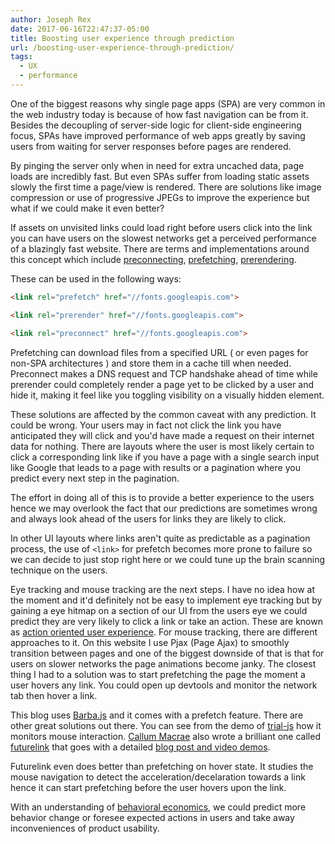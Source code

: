 ```yaml
---
author: Joseph Rex
date: 2017-06-16T22:47:37-05:00
title: Boosting user experience through prediction
url: /boosting-user-experience-through-prediction/
tags:
  - UX
  - performance
---
```


One of the biggest reasons why single page apps (SPA) are very common in the web industry today is because of how fast navigation can be from it. Besides the decoupling of server-side logic for client-side engineering focus, SPAs have improved performance of web apps greatly by saving users from waiting for server responses before pages are rendered.
<!--more-->

By pinging the server only when in need for extra uncached data, page loads are incredibly fast. But even SPAs suffer from loading static assets slowly the first time a page/view is rendered. There are solutions like image compression or use of progressive JPEGs to improve the experience but what if we could make it even better?

If assets on unvisited links could load right before users click into the link you can have users on the slowest networks get a perceived performance of a blazingly fast website. There are terms and implementations around this concept which include [preconnecting][1], [prefetching][2], [prerendering][3].

These can be used in the following ways:

```html
<link rel="prefetch" href="//fonts.googleapis.com">
```

```html
<link rel="prerender" href="//fonts.googleapis.com">
```

```html
<link rel="preconnect" href="//fonts.googleapis.com">
```

Prefetching can download files from a specified URL ( or even pages for non-SPA architectures ) and store them in a cache till when needed. Preconnect makes a DNS request and TCP handshake ahead of time while prerender could completely render a page yet to be clicked by a user and hide it, making it feel like you toggling visibility on a visually hidden element.

These solutions are affected by the common caveat with any prediction. It could be wrong. Your users may in fact not click the link you have anticipated they will click and you'd have made a request on their internet data for nothing. There are layouts where the user is most likely certain to click a corresponding link like if you have a page with a single search input like Google that leads to a page with results or a pagination where you predict every next step in the pagination.

The effort in doing all of this is to provide a better experience to the users hence we may overlook the fact that our predictions are sometimes wrong and always look ahead of the users for links they are likely to click.

In other UI layouts where links aren't quite as predictable as a pagination process, the use of `<link>` for prefetch becomes more prone to failure so we can decide to just stop right here or we could tune up the brain scanning technique on the users.

Eye tracking and mouse tracking are the next steps. I have no idea how at the moment and it'd definitely not be easy to implement eye tracking but by gaining a eye hitmap on a section of our UI from the users eye we could predict they are very likely to click a link or take an action. These are known as [action oriented user experience][4]. For mouse tracking, there are different approaches to it. On this website I use Pjax (Page Ajax) to smoothly transition between pages and one of the biggest downside of that is that for users on slower networks the page animations become janky. The closest thing I had to a solution was to start prefetching the page the moment a user hovers any link. You could open up devtools and monitor the network tab then hover a link.

This blog uses [Barba.js][5] and it comes with a prefetch feature. There are other great solutions out there. You can see from the demo of [trial-js][6] how it monitors mouse interaction. [Callum Macrae][7] also wrote a brilliant one called [futurelink][8] that goes with a detailed [blog post and video demos][9].

Futurelink even does better than prefetching on hover state. It studies the mouse navigation to detect the acceleration/decelaration towards a link hence it can start prefetching before the user hovers upon the link.

With an understanding of [behavioral economics][10], we could predict more behavior change or foresee expected actions in users and take away inconveniences of product usability.

[1]: https://www.igvita.com/2015/08/17/eliminating-roundtrips-with-preconnect/
[2]: https://css-tricks.com/prefetching-preloading-prebrowsing/
[3]: https://www.youtube.com/watch?v=Msqs1jIzgo4
[4]: http://www.freepatentsonline.com/y2013/0159408.html
[5]: http://barbajs.org
[6]: https://markocen.github.io/trialjs/trial-js.html
[7]: https://twitter.com/callumacrae
[8]: https://github.com/SamKnows/futurelink
[9]: https://blog.samknows.com/intelligent-page-preloading-with-futurelink-c1de25449dee
[10]: http://oreilly.com/go/behavior-change
